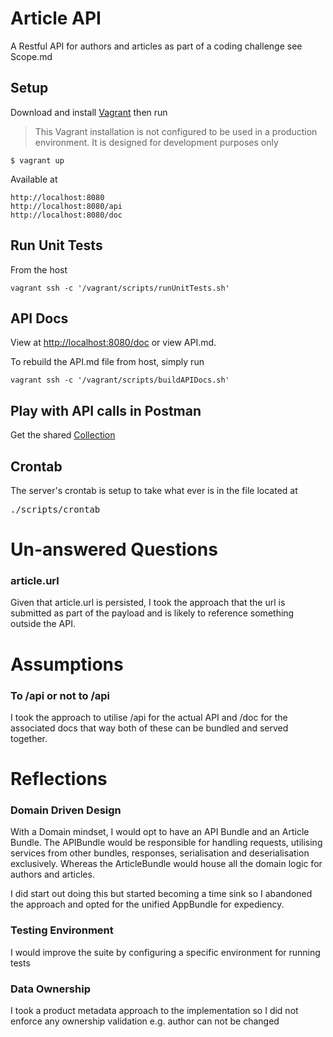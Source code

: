 # Article API
A Restful API for authors and articles as part of a coding challenge see Scope.md

## Setup
Download and install [Vagrant](https://www.vagrantup.com/downloads.html) then run
> This Vagrant installation is not configured to be used in a production environment. It is designed for development purposes only
<pre>
<code>$ vagrant up</code>
</pre>
Available at
<pre>
<code>http://localhost:8080</code>
<code>http://localhost:8080/api</code>
<code>http://localhost:8080/doc</code>
</pre>

## Run Unit Tests
From the host
<pre>
<code>vagrant ssh -c '/vagrant/scripts/runUnitTests.sh'</code>
</pre>

## API Docs
View at [http://localhost:8080/doc](http://localhost:8080/doc) or view API.md.

To rebuild the API.md file from host, simply run
<pre>
<code>vagrant ssh -c '/vagrant/scripts/buildAPIDocs.sh'</code>
</pre>

## Play with API calls in Postman
Get the shared [Collection](https://www.getpostman.com/collections/404bafd7843d322071a6)

## Crontab
The server's crontab is setup to take what ever is in the file located at
<pre>./scripts/crontab</pre>

# Un-answered Questions
### article.url
Given that article.url is persisted, I took the approach that the url is submitted as part of the payload and is likely to reference something outside the API.

# Assumptions
### To /api or not to /api
I took the approach to utilise /api for the actual API and /doc for the associated docs that way both of these can be bundled and served together.

# Reflections

### Domain Driven Design
With a Domain mindset, I would opt to have an API Bundle and an Article Bundle. The APIBundle would be responsible for handling requests, utilising services from other bundles, responses, serialisation and deserialisation exclusively. Whereas the ArticleBundle would house all the domain logic for authors and articles.

I did start out doing this but started becoming a time sink so I abandoned the approach and opted for the unified AppBundle for expediency.

### Testing Environment
I would improve the suite by configuring a specific environment for running tests

### Data Ownership
I took a product metadata approach to the implementation so I did not enforce any ownership validation e.g. author can not be changed
